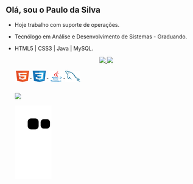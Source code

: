 ## Olá, sou o Paulo da Silva

- Hoje trabalho com suporte de operações.
- Tecnólogo em Análise e Desenvolvimento de Sistemas - Graduando.
- HTML5 | CSS3 | Java | MySQL.

  <div align="center">
  <a href="https://github.com/Paulodasilvapereira">
  <img width="48%" src="https://github-readme-stats.vercel.app/api?username=Paulodasilvapereira&show_icons=true&theme=nightowl&include_all_commits=true&count_private=true"/>
  <img width="48%" src="https://github-readme-stats.vercel.app/api/top-langs/?username=Paulodasilvapereira&layout=compact&langs_count=7&theme=nightowl"/>
  </div>
  
  <div style="display: inline_block"><br>
  <img align="center" alt="Paulo-HTML" height="30" width="40" src="https://raw.githubusercontent.com/devicons/devicon/master/icons/html5/html5-original.svg">
  <img align="center" alt="Paulo-CSS" height="30" width="40" src="https://raw.githubusercontent.com/devicons/devicon/master/icons/css3/css3-original.svg">
  <img align="center" alt="Paulo-JAVA" height="30" width="40" src="https://raw.githubusercontent.com/devicons/devicon/master/icons/java/java-original.svg">
  <img align="center" alt="Paulo-MYSQL" height="30" width="40" src="https://raw.githubusercontent.com/devicons/devicon/master/icons/mysql/mysql-original.svg">
  </div>
  
  ##
  
  <div> 
  <a href="https://www.linkedin.com/in/paulodasilvapereira/" target="_blank"><img src="https://img.shields.io/badge/-LinkedIn-%230077B5?style=for-the-badge&logo=linkedin&logoColor=white" target="_blank"></a> 
    
  ![Snake animation](https://github.com/Paulodasilvapereira/Paulodasilvapereira/blob/output/github-contribution-grid-snake.svg)
    
  </div>
